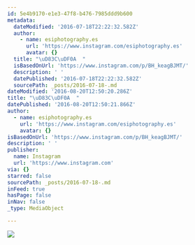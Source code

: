 ```yaml
---
id: 5e4b9170-e1e3-47f8-b476-7985ddd9b600
metadata:
  dateModified: '2016-07-18T22:22:32.582Z'
  author:
    - name: esiphotography.es
      url: 'https://www.instagram.com/esiphotography.es'
      avatar: {}
  title: "\uD83C\uDF0A  "
  isBasedOnUrl: 'https://www.instagram.com/p/BH_keagBJMT/'
  description: ' '
  datePublished: '2016-07-18T22:22:32.582Z'
  sourcePath: _posts/2016-07-18-.md
dateModified: '2016-08-20T12:50:20.286Z'
title: "\uD83C\uDF0A  "
datePublished: '2016-08-20T12:50:21.866Z'
author:
  - name: esiphotography.es
    url: 'https://www.instagram.com/esiphotography.es'
    avatar: {}
isBasedOnUrl: 'https://www.instagram.com/p/BH_keagBJMT/'
description: ' '
publisher:
  name: Instagram
  url: 'https://www.instagram.com'
via: {}
starred: false
sourcePath: _posts/2016-07-18-.md
inFeed: true
hasPage: false
inNav: false
_type: MediaObject

---
```

![](https://imgflo.herokuapp.com/graph/vahj1ThiexotieMo/75fddf662426245a66e5a9779c505a8c/croprotate.jpg?cropheight=440&cropwidth=640&degrees=0&input=https%3A%2F%2Fscontent.cdninstagram.com%2Ft51.2885-15%2Fs640x640%2Fsh0.08%2Fe35%2F13722054_506249619567609_1745173031_n.jpg%3Fig_cache_key%3DMTI5NjkxNTYzNzQxOTE1MjE0Nw%253D%253D.2&x=0&y=96)